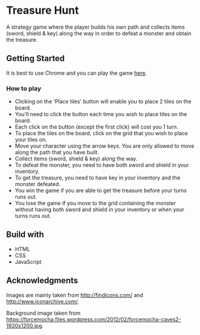 # Treasure Hunt
A strategy game where the player builds his own path and collects items (sword, shield & key) along the way in order to defeat a monster and obtain the treasure.

## Getting Started
It is best to use Chrome and you can play the game [here](https://wdi-sg.github.io/wdi-project-1-tgt87/).

### How to play
* Clicking on the 'Place tiles' button will enable you to place 2 tiles on the board.
* You'll need to click the button each time you wish to place tiles on the board.
* Each click on the button (except the first click) will cost you 1 turn.
* To place the tiles on the board, click on the grid that you wish to place your tiles on.
* Move your character using the arrow keys. You are only allowed to move along the path that you have built.
* Collect items (sword, shield & key) along the way.
* To defeat the monster, you need to have both sword and shield in your inventory.
* To get the treasure, you need to have key in your inventory and the monster defeated.
* You win the game if you are able to get the treasure before your turns runs out.
* You lose the game if you move to the grid containing the monster without having both sword and shield in your inventory or when your turns runs out.

## Build with
* HTML
* CSS
* JavaScript

## Acknowledgments
Images are mainly taken from http://findicons.com/ and http://www.iconarchive.com/.

Background image taken from https://forcemocha.files.wordpress.com/2012/02/forcemocha-caves2-1920x1200.jpg.
